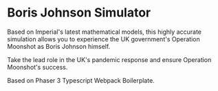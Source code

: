 # Boris Johnson Simulator

Based on Imperial's latest mathematical models, this highly accurate simulation allows you to experience the UK government's Operation Moonshot as Boris Johnson himself.

Take the lead role in the UK's pandemic response and ensure Operation Moonshot's success.

Based on Phaser 3 Typescript Webpack Boilerplate.
